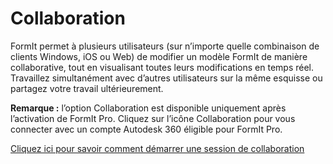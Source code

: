 # Collaboration

FormIt permet à plusieurs utilisateurs \(sur n’importe quelle combinaison de clients Windows, iOS ou Web\) de modifier un modèle FormIt de manière collaborative, tout en visualisant toutes leurs modifications en temps réel. Travaillez simultanément avec d’autres utilisateurs sur la même esquisse ou partagez votre travail ultérieurement.

**Remarque :** l’option Collaboration est disponible uniquement après l’activation de FormIt Pro. Cliquez sur l’icône Collaboration pour vous connecter avec un compte Autodesk 360 éligible pour FormIt Pro.

[Cliquez ici pour savoir comment démarrer une session de collaboration](../tool-library/collaboration.md)

